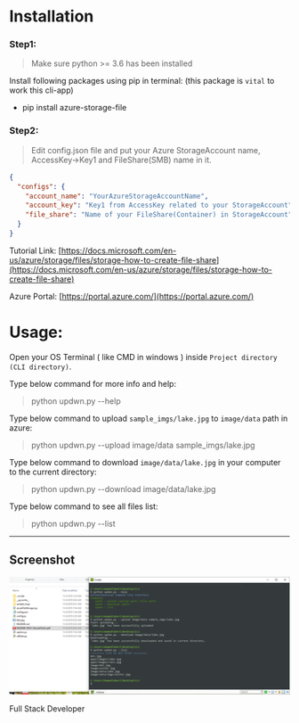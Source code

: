 # Installation

### Step1:

> Make sure python >= 3.6  has been installed

 Install following packages using pip in terminal:
 (this package is `vital` to work this cli-app)

* pip install azure-storage-file

### Step2:

> Edit config.json file and put your Azure StorageAccount name, AccessKey->Key1 and FileShare(SMB) name in it.

```json
{
  "configs": {
    "account_name": "YourAzureStorageAccountName",
    "account_key": "Key1 from AccessKey related to your StorageAccount",
    "file_share": "Name of your FileShare(Container) in StorageAccount"
  }
}

```

Tutorial Link:
[https://docs.microsoft.com/en-us/azure/storage/files/storage-how-to-create-file-share](https://docs.microsoft.com/en-us/azure/storage/files/storage-how-to-create-file-share)

Azure Portal:
[https://portal.azure.com/](https://portal.azure.com/)


# Usage:

Open your OS Terminal ( like CMD in windows ) inside `Project directory (CLI directory)`.

Type below command for more info and help:

> python updwn.py --help

Type below command to upload `sample_imgs/lake.jpg` to `image/data` path in azure:

> python updwn.py --upload image/data sample_imgs/lake.jpg

Type below command to download `image/data/lake.jpg` in your computer to the current directory:

> python updwn.py --download image/data/lake.jpg

Type below command to see all files list:

> python updwn.py --list

----------------------------------------------

## Screenshot

![screenshot](Usage-prove.png)


Full Stack Developer